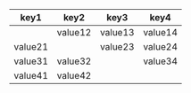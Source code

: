 | key1 | key2 | key3 | key4 |
| --- | --- | --- | --- |
|  | value12 | value13 | value14 |
| value21 |  | value23 | value24 |
| value31 | value32 |  | value34 |
| value41 | value42 |  |  |
